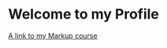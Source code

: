 # Welcome to my Profile
[A link to my Markup course](https://matzhue.github.io/skills-communicate-using-markdown/)
